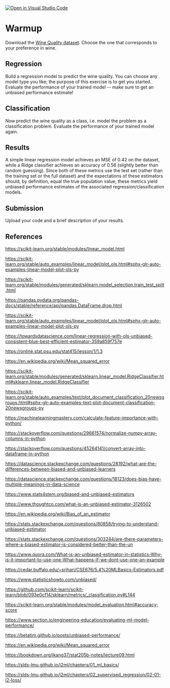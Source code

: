 [![Open in Visual Studio Code](https://classroom.github.com/assets/open-in-vscode-718a45dd9cf7e7f842a935f5ebbe5719a5e09af4491e668f4dbf3b35d5cca122.svg)](https://classroom.github.com/online_ide?assignment_repo_id=11789041&assignment_repo_type=AssignmentRepo)
# Warmup

Download the [Wine Quality
dataset](https://archive-beta.ics.uci.edu/dataset/186/wine+quality). Choose the
one that corresponds to your preference in wine.

## Regression

Build a regression model to predict the wine quality. You can choose any model
type you like; the purpose of this exercise is to get you started. Evaluate the
performance of your trained model -- make sure to get an unbiased performance
estimate!

## Classification

Now predict the wine quality as a class, i.e. model the problem as a
classification problem. Evaluate the performance of your trained model again.

## Results 
A simple linear regression model achieves an MSE of 0.42 on the dataset, while a Ridge classifier achieves an accuracy of 0.56 (slightly better than random guessing). Since both of these metrics use the test set (rather than the training set or the full dataset) and the expectations of these estimators should, by definition, equal the true population value, these metrics yield unbiased performance estimates of the associated regression/classification models. 

## Submission

Upload your code and a brief description of your results.

## References 
https://scikit-learn.org/stable/modules/linear_model.html

https://scikit-learn.org/stable/auto_examples/linear_model/plot_ols.html#sphx-glr-auto-examples-linear-model-plot-ols-py

https://scikit-learn.org/stable/modules/generated/sklearn.model_selection.train_test_split.html

https://pandas.pydata.org/pandas-docs/stable/reference/api/pandas.DataFrame.drop.html

https://scikit-learn.org/stable/auto_examples/linear_model/plot_ols.html#sphx-glr-auto-examples-linear-model-plot-ols-py

https://towardsdatascience.com/linear-regression-with-ols-unbiased-consistent-blue-best-efficient-estimator-359a859f757e

https://online.stat.psu.edu/stat415/lesson/1/1.3

https://en.wikipedia.org/wiki/Mean_squared_error

https://scikit-learn.org/stable/modules/generated/sklearn.linear_model.RidgeClassifier.html#sklearn.linear_model.RidgeClassifier

https://scikit-learn.org/stable/auto_examples/text/plot_document_classification_20newsgroups.html#sphx-glr-auto-examples-text-plot-document-classification-20newsgroups-py

https://machinelearningmastery.com/calculate-feature-importance-with-python/

https://stackoverflow.com/questions/29661574/normalize-numpy-array-columns-in-python

https://stackoverflow.com/questions/45264141/convert-array-into-dataframe-in-python

https://datascience.stackexchange.com/questions/28192/what-are-the-differences-between-biased-and-unbiased-learners

https://datascience.stackexchange.com/questions/18123/does-bias-have-multiple-meanings-in-data-science

https://www.stats4stem.org/biased-and-unbiased-estimators

https://www.thoughtco.com/what-is-an-unbiased-estimator-3126502

https://en.wikipedia.org/wiki/Bias_of_an_estimator

https://stats.stackexchange.com/questions/80858/trying-to-understand-unbiased-estimator

https://stats.stackexchange.com/questions/303244/are-there-parameters-where-a-biased-estimator-is-considered-better-than-the-un

https://www.quora.com/What-is-an-unbiased-estimator-in-statistics-Why-is-it-important-to-use-one-What-happens-if-we-dont-use-one-an-example

https://cedar.buffalo.edu/~srihari/CSE676/5.4%20MLBasics-Estimators.pdf

https://www.statisticshowto.com/unbiased/

https://github.com/scikit-learn/scikit-learn/blob/093e0cf14/sklearn/metrics/_classification.py#L144

https://scikit-learn.org/stable/modules/model_evaluation.html#accuracy-score

https://www.section.io/engineering-education/evaluating-ml-model-performance/

https://betatim.github.io/posts/unbiased-performance/

https://en.wikipedia.org/wiki/Mean_squared_error

https://bookdown.org/jkang37/stat205b-notes/lecture09.html

https://slds-lmu.github.io/i2ml/chapters/01_ml_basics/

https://slds-lmu.github.io/i2ml/chapters/02_supervised_regression/02-01-l2-loss/
